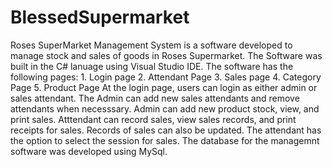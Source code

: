 # BlessedSupermarket
Roses SuperMarket Management System is a software developed to manage stock and sales of goods in Roses Supermarket. The Software was built in the C# lanuage using Visual Studio IDE. The software has the following pages: 1. Login page 2. Attendant Page 3. Sales page 4. Category Page 5. Product Page
At the login page, users can login as either admin or sales attendant.
The Admin can add new sales attendants and remove attendants when necesssary.
Admin can add new product stock, view, and print sales.
Atttendant can record sales, view sales records, and print receipts for sales. Records of sales can also be updated. The attendant has the option to select the session for sales.
The database for the managemnt software was developed using MySql.
